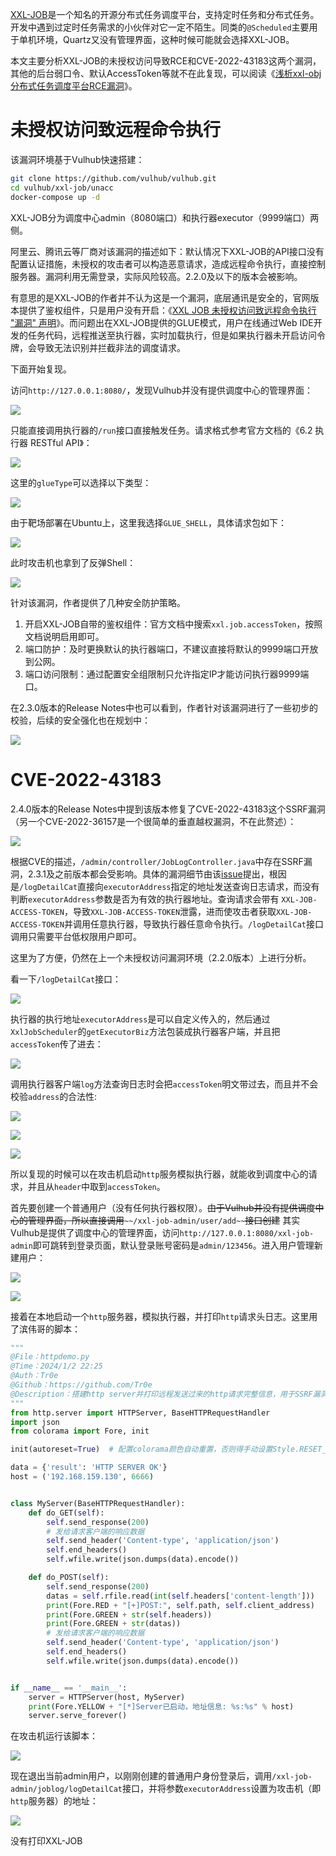 [XXL-JOB](http://www.xuxueli.com/xxl-job/)是一个知名的开源分布式任务调度平台，支持定时任务和分布式任务。开发中遇到过定时任务需求的小伙伴对它一定不陌生。同类的`@Scheduled`主要用于单机环境，Quartz又没有管理界面，这种时候可能就会选择XXL-JOB。

本文主要分析XXL-JOB的未授权访问导致RCE和CVE-2022-43183这两个漏洞，其他的后台弱口令、默认AccessToken等就不在此复现，可以阅读《[浅析xxl-obj分布式任务调度平台RCE漏洞](https://blog.csdn.net/weixin_39190897/article/details/135232151)》。

# 未授权访问致远程命令执行
该漏洞环境基于Vulhub快速搭建：

```bash
git clone https://github.com/vulhub/vulhub.git
cd vulhub/xxl-job/unacc
docker-compose up -d
```

XXL-JOB分为调度中心admin（8080端口）和执行器executor（9999端口）两侧。

阿里云、腾讯云等厂商对该漏洞的描述如下：默认情况下XXL-JOB的API接口没有配置认证措施，未授权的攻击者可以构造恶意请求，造成远程命令执行，直接控制服务器。漏洞利用无需登录，实际风险较高。2.2.0及以下的版本会被影响。

有意思的是XXL-JOB的作者并不认为这是一个漏洞，底层通讯是安全的，官网版本提供了鉴权组件，只是用户没有开启：《[XXL JOB 未授权访问致远程命令执行 "漏洞" 声明](https://mp.weixin.qq.com/s/jzXIVrEl0vbjZxI4xlUm-g)》。而问题出在XXL-JOB提供的GLUE模式，用户在线通过Web IDE开发的任务代码，远程推送至执行器，实时加载执行，但是如果执行器未开启访问令牌，会导致无法识别并拦截非法的调度请求。

下面开始复现。

访问`http://127.0.0.1:8080/`，发现Vulhub并没有提供调度中心的管理界面：

![](https://cdn.nlark.com/yuque/0/2025/png/43311313/1759130194365-7b9d70f3-ff6a-4709-9634-cc4806f193a8.png)

只能直接调用执行器的`/run`接口直接触发任务。请求格式参考官方文档的《6.2 执行器 RESTful API》：

![](https://cdn.nlark.com/yuque/0/2025/png/43311313/1759130409666-b073e909-077f-4b1a-b732-c14c58c5a803.png)

这里的`glueType`可以选择以下类型：

![](https://cdn.nlark.com/yuque/0/2025/png/43311313/1759130496920-971d085f-3bee-453f-acff-1acc8ecab169.png)

由于靶场部署在Ubuntu上，这里我选择`GLUE_SHELL`，具体请求包如下：

![](https://cdn.nlark.com/yuque/0/2025/png/43311313/1759130768583-0bb85774-6571-4e64-b906-e9d46a6d02b0.png)

此时攻击机也拿到了反弹Shell：

![](https://cdn.nlark.com/yuque/0/2025/png/43311313/1759130819337-c62aa86f-2c49-4b6d-a1d4-d75bf29aa882.png)

 针对该漏洞，作者提供了几种安全防护策略。

1. 开启XXL-JOB自带的鉴权组件：官方文档中搜索`xxl.job.accessToken`，按照文档说明启用即可。
2. 端口防护：及时更换默认的执行器端口，不建议直接将默认的9999端口开放到公网。
3. 端口访问限制：通过配置安全组限制只允许指定IP才能访问执行器9999端口。

在2.3.0版本的Release Notes中也可以看到，作者针对该漏洞进行了一些初步的校验，后续的安全强化也在规划中：

![](https://cdn.nlark.com/yuque/0/2025/png/43311313/1759131242776-2dc0268b-0940-4589-8c60-8bcfa075c43e.png)

# CVE-2022-43183
2.4.0版本的Release Notes中提到该版本修复了CVE-2022-43183这个SSRF漏洞（另一个CVE-2022-36157是一个很简单的垂直越权漏洞，不在此赘述）：

![](https://cdn.nlark.com/yuque/0/2025/png/43311313/1759131405657-f63fa910-040b-4b60-8510-b0f579c8ebad.png)

根据CVE的描述，`/admin/controller/JobLogController.java`中存在SSRF漏洞，2.3.1及之前版本都会受影响。具体的漏洞细节由该[issue](https://github.com/xuxueli/xxl-job/issues/3002)提出，根因是`/logDetailCat`直接向`executorAddress`指定的地址发送查询日志请求，而没有判断`executorAddress`参数是否为有效的执行器地址。查询请求会带有 `XXL-JOB-ACCESS-TOKEN`，导致`XXL-JOB-ACCESS-TOKEN`泄露，进而使攻击者获取`XXL-JOB-ACCESS-TOKEN`并调用任意执行器，导致执行器任意命令执行。`/logDetailCat`接口调用只需要平台低权限用户即可。

这里为了方便，仍然在上一个未授权访问漏洞环境（2.2.0版本）上进行分析。

看一下`/logDetailCat`接口：

![](https://cdn.nlark.com/yuque/0/2025/png/43311313/1759132123229-a7836f2e-3de9-4a50-be1d-0b20e6b70cf3.png)

执行器的执行地址`executorAddress`是可以自定义传入的，然后通过`XxlJobScheduler`的`getExecutorBiz`方法包装成执行器客户端，并且把`accessToken`传了进去：

![](https://cdn.nlark.com/yuque/0/2025/png/43311313/1759132191251-5e0c8b43-66d3-4bce-8e54-7fbaa7aff462.png)

调用执行器客户端`log`方法查询日志时会把`accessToken`明文带过去，而且并不会校验`address`的合法性:

![](https://cdn.nlark.com/yuque/0/2025/png/43311313/1759133142138-39c79350-ce68-42d0-88a2-42828391b90b.png)

![](https://cdn.nlark.com/yuque/0/2025/png/43311313/1759133169384-58489745-65ed-46e2-83e7-4a49e2e1e121.png)

![](https://cdn.nlark.com/yuque/0/2025/png/43311313/1759133221486-a2000466-727c-46ca-a4e6-86b79663b43d.png)

所以复现的时候可以在攻击机启动`http`服务模拟执行器，就能收到调度中心的请求，并且从`header`中取到`accessToken`。

首先要创建一个普通用户（没有任何执行器权限）。~~由于Vulhub并没有提供调度中心的管理界面，所以直接调用~~`~~/xxl-job-admin/user/add~~`~~接口创建~~ 其实Vulhub是提供了调度中心的管理界面，访问`http://127.0.0.1:8080/xxl-job-admin`即可跳转到登录页面，默认登录账号密码是`admin/123456`。进入用户管理新建用户：

![](https://cdn.nlark.com/yuque/0/2025/png/43311313/1759135154016-84f3007d-b2b4-4a53-b867-a6803e81c9ca.png)

![](https://cdn.nlark.com/yuque/0/2025/png/43311313/1759135197263-cf81c7b9-f356-4a93-838b-0ec01ac24a32.png)

接着在本地启动一个`http`服务器，模拟执行器，并打印`http`请求头日志。这里用了滨伟哥的脚本：

```python
"""
@File：httpdemo.py
@Time：2024/1/2 22:25
@Auth：Tr0e
@Github：https://github.com/Tr0e
@Description：搭建http server并打印远程发送过来的http请求完整信息，用于SSRF漏洞窃取token
"""
from http.server import HTTPServer, BaseHTTPRequestHandler
import json
from colorama import Fore, init

init(autoreset=True)  # 配置colorama颜色自动重置，否则得手动设置Style.RESET_ALL

data = {'result': 'HTTP SERVER OK'}
host = ('192.168.159.130', 6666)


class MyServer(BaseHTTPRequestHandler):
    def do_GET(self):
        self.send_response(200)
        # 发给请求客户端的响应数据
        self.send_header('Content-type', 'application/json')
        self.end_headers()
        self.wfile.write(json.dumps(data).encode())

    def do_POST(self):
        self.send_response(200)
        datas = self.rfile.read(int(self.headers['content-length']))
        print(Fore.RED + "[+]POST:", self.path, self.client_address)
        print(Fore.GREEN + str(self.headers))
        print(Fore.GREEN + str(datas))
        # 发给请求客户端的响应数据
        self.send_header('Content-type', 'application/json')
        self.end_headers()
        self.wfile.write(json.dumps(data).encode())


if __name__ == '__main__':
    server = HTTPServer(host, MyServer)
    print(Fore.YELLOW + "[*]Server已启动，地址信息: %s:%s" % host)
    server.serve_forever()

```

在攻击机运行该脚本：

![](https://cdn.nlark.com/yuque/0/2025/png/43311313/1759135515927-ba57be3b-0ccd-4d2f-a04a-439d22602561.png)

现在退出当前admin用户，以刚刚创建的普通用户身份登录后，调用`/xxl-job-admin/joblog/logDetailCat`接口，并将参数`executorAddress`设置为攻击机（即`http`服务器）的地址：

![](https://cdn.nlark.com/yuque/0/2025/png/43311313/1759136858109-a8956492-e256-43ab-92d3-3cfe16ecdf02.png)



没有打印XXL-JOB

